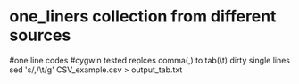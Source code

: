 # one_liners collection from different sources
#one line codes
#cygwin tested replces comma(,) to tab(\t) dirty single lines
sed 's/,/\t/g' CSV_example.csv > output_tab.txt

